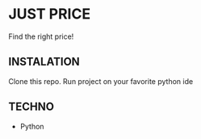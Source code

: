 # JUST PRICE
Find the right price!

## INSTALATION
Clone this repo.
Run project on your favorite python ide

## TECHNO
* Python





